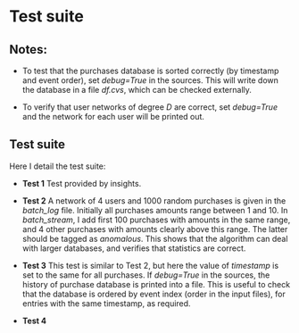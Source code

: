 # Test suite

## Notes:

* To test that the purchases database is sorted correctly (by timestamp and event order), set *debug=True* in the sources. This will write down the database in a file *df.cvs*, which can be checked externally.

* To verify that user networks of degree *D* are correct, set *debug=True* and the network for each user will be printed out.

## Test suite

Here I detail the test suite:

*  **Test 1** 
Test provided by insights.

* **Test 2**
A network of 4 users and 1000 random purchases is given in the *batch_log* file.
Initially all purchases amounts range between 1 and 10.
In *batch_stream*, I add first 100 purchases with amounts in the same range, and 4 other purchases with amounts clearly above this range. The latter should be tagged as *anomalous*.
This shows that the algorithm can deal with larger databases, and verifies that statistics are correct. 

* **Test 3**
This test is similar to Test 2, but here the value of *timestamp* is set to the same for all purchases.
If *debug=True* in the sources, the history of purchase database is printed into a file. 
This is useful to check that the database is ordered by event index (order in the input files), for entries with the same timestamp, as required.

* **Test 4**



<!------
#  <li> <b>Test 2.</b> Test for command line arguments.
#  Input/Output file names are passed as command line arguments.
#  This tests that command line arguments work correctly.
#  <li> <b>Test 3.</b> Test for user network.
#  For a network of degree 2 (D=2), the algorithm prints out the user network.
#  Only "befriend" and "unfriend" events appear. 
#  This tests the functions for adding and removing users/friends from the network.
#  </li>
#  <li> <b>Test 4.</b> Test for history-of-purchases database.
#  A small database of purchases is constructed and printed out at the end.
#  This tests that the database is correctly built and sorted, i.e., at end entries should be ordered by timeframe and order of appearance. 
#  </li>
#  <li> <b>Test 5.</b> Test for purchase statistics.
#  A small database is constructed. 
#  At the end, for a given set of purchases, the mean and standard deviation are printed out.
#  This checks that statistics correct, i.e., it tests routines to evaluate purchase statistics.
#  </li>
#  <li> <b>Test 6.</b> Tests for performance in a larger database.
#  A database of few thousands of records is built.
#  This test can serve to check performance of the algorigthm. 
#  Execution time is output for these means.
#  </li>
#</ul>  
#</body>
#</html>
#
--!>
